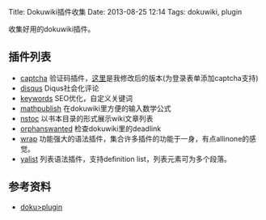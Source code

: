Title: Dokuwiki插件收集
Date: 2013-08-25 12:14
Tags: dokuwiki, plugin

收集好用的dokuwiki插件。

## 插件列表

*  [captcha](doku>plugin/captcha) 验证码插件，[这里](/codes/snippets/dokuwiki_captcha_modify)是我修改后的版本(为登录表单添加captcha支持)
*  [disqus](doku>plugin/disqus) Diqus社会化评论
*  [keywords](doku>plugin/keywords) SEO优化，自定义关键词
*  [mathpublish](doku>plugin/mathpublish) 在dokuwiki里方便的输入数学公式
*  [nstoc](doku>plugin/nstoc) 以书本目录的形式展示wiki文章列表
*  [orphanswanted](doku>plugin/orphanswanted) 检查dokuwiki里的deadlink
*  [wrap](doku>plugin/wrap) 功能强大的语法插件，集合许多插件的功能于一身，有点allinone的感觉。
*  [yalist](doku>plugin/yalist) 列表语法插件，支持definition list，列表元素可为多个段落。
## 参考资料

*  [doku>plugin](doku>plugin)

